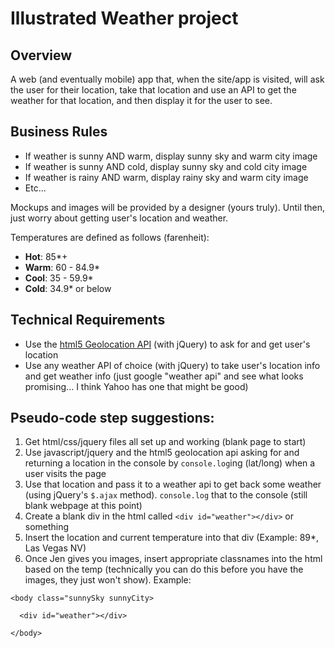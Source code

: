 # Illustrated Weather project

## Overview

A web (and eventually mobile) app that, when the site/app is visited, will ask the user for their location, take that location and use an API to get the weather for that location, and then display it for the user to see.

## Business Rules

* If weather is sunny AND warm, display sunny sky and warm city image
* If weather is sunny AND cold, display sunny sky and cold city image
* If weather is rainy AND warm, display rainy sky and warm city image
* Etc...

Mockups and images will be provided by a designer (yours truly). Until then, just worry about getting user's location and weather.

Temperatures are defined as follows (farenheit):

* **Hot**: 85*+
* **Warm**: 60 - 84.9*
* **Cool**: 35 - 59.9*
* **Cold**: 34.9* or below

## Technical Requirements

* Use the [html5 Geolocation API](http://www.w3schools.com/html/html5_geolocation.asp) (with jQuery) to ask for and get user's location
* Use any weather API of choice (with jQuery) to take user's location info and get weather info (just google "weather api" and see what looks promising... I think Yahoo has one that might be good)

## Pseudo-code step suggestions:

1. Get html/css/jquery files all set up and working (blank page to start)
2. Use javascript/jquery and the html5 geolocation api asking for and returning a location in the console by `console.log`ing (lat/long) when a user visits the page
3. Use that location and pass it to a weather api to get back some weather (using jQuery's `$.ajax` method). `console.log` that to the console (still blank webpage at this point)
4. Create a blank div in the html called `<div id="weather"></div>` or something
5. Insert the location and current temperature into that div (Example: 89*, Las Vegas NV)
6. Once Jen gives you images, insert appropriate classnames into the html based on the temp (technically you can do this before you have the images, they just won't show). Example:

`<body class="sunnySky sunnyCity>`

`  <div id="weather"></div>`

`</body>`

